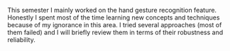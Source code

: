 This semester I mainly worked on the hand gesture recognition feature. Honestly I spent most of the time
learning new concepts and techniques because of my ignorance in this area. I tried several approaches
(most of them failed) and I will briefly review them in terms of their robustness and reliability.

